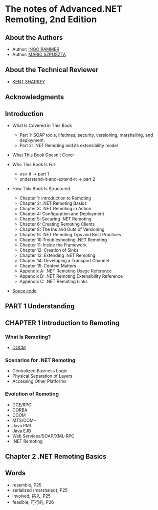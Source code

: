 # The notes of Advanced.NET Remoting, 2nd Edition

## About the Authors

* Author: [INGO RAMMER](https://www.thinktecture.com/en/ingo-rammer/)
* Author: [MARIO SZPUSZTA](https://www.amazon.com/Mario-Szpuszta/e/B001JPAPXM%3Fref=dbs_a_mng_rwt_scns_share)

## About the Technical Reviewer

* [KENT SHARKEY](https://www.linkedin.com/in/kent-sharkey-9a48b921)

## Acknowledgments

## Introduction

* What Is Covered in This Book
  * Part 1: SOAP tools, lifetimes, security, versioning, marshalling, and deployment.
  * Part 2: .NET Remoting and its extensibility model

* What This Book Doesn’t Cover
* Who This Book Is For
  * use-it -> part 1
  * understand-it-and-extend-it -> part 2

* How This Book Is Structured
  * Chapter 1: Introduction to Remoting
  * Chapter 2: .NET Remoting Basics
  * Chapter 3: .NET Remoting in Action
  * Chapter 4: Configuration and Deployment
  * Chapter 5: Securing .NET Remoting
  * Chapter 6: Creating Remoting Clients
  * Chapter 8: The Ins and Outs of Versioning
  * Chapter 9: .NET Remoting Tips and Best Practices
  * Chapter 10:Troubleshooting .NET Remoting
  * Chapter 11: Inside the Framework
  * Chapter 12: Creation of Sinks
  * Chapter 13: Extending .NET Remoting
  * Chapter 14: Developing a Transport Channel
  * Chapter 15: Context Matters
  * Appendix A: .NET Remoting Usage Reference
  * Appendix B: .NET Remoting Extensibility Reference
  * Appendix C: .NET Remoting Links

* [Souce code](http://www.apress.com)

## PART 1 Understanding

## CHAPTER 1 Introduction to Remoting

### What Is Remoting?

* [DOCM](http://en.wikipedia.org/wiki/Distributed_Component_Object_Model)

### Scenarios for .NET Remoting

* Centralized Business Logic
* Physical Separation of Layers
* Accessing Other Platforms

### Evolution of Remoting

* DCE/RPC
* CORBA
* DCOM
* MTS/COM+
* Java RMI
* Java EJB
* Web Services/SOAP/XML-RPC
* .NET Remoting

## Chapter 2 .NET Remoting Basics

## Words

* resemble, P25
* serialized (marshaled), P25
* involved, 捲入, P25
* feasible, 可行的, P26
